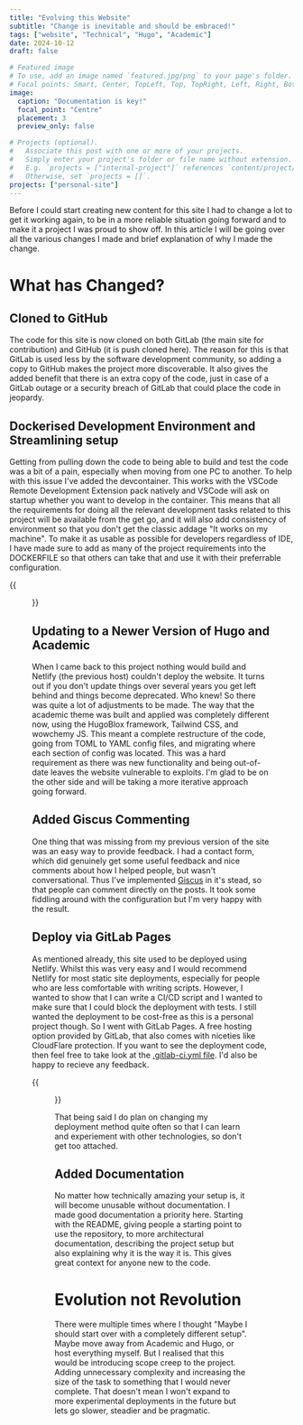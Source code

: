 ```yaml
---
title: "Evolving this Website"
subtitle: "Change is inevitable and should be embraced!"
tags: ["website", "Technical", "Hugo", "Academic"]
date: 2024-10-12
draft: false

# Featured image
# To use, add an image named `featured.jpg/png` to your page's folder.
# Focal points: Smart, Center, TopLeft, Top, TopRight, Left, Right, BottomLeft, Bottom, BottomRight.
image:
  caption: "Documentation is key!"
  focal_point: "Centre"
  placement: 3
  preview_only: false

# Projects (optional).
#   Associate this post with one or more of your projects.
#   Simply enter your project's folder or file name without extension.
#   E.g. `projects = ["internal-project"]` references `content/project/deep-learning/index.md`.
#   Otherwise, set `projects = []`.
projects: ["personal-site"]
---
```


Before I could start creating new content for this site I had to change a lot to get it working again, to be in a more reliable situation going forward and to make it a project I was proud to show off. In this article I will be going over all the various changes I made and brief explanation of why I made the change.

# What has Changed?

## Cloned to GitHub

The code for this site is now cloned on both GitLab (the main site for contribution) and GitHub (it is push cloned here). The reason for this is that GitLab is used less by the software development community, so adding a copy to GitHub makes the project more discoverable. It also gives the added benefit that there is an extra copy of the code, just in case of a GitLab outage or a security breach of GitLab that could place the code in jeopardy.

## Dockerised Development Environment and Streamlining setup

Getting from pulling down the code to being able to build and test the code was a bit of a pain, especially when moving from one PC to another. To help with this issue I've added the devcontainer. This works with the VSCode Remote Development Extension pack natively and VSCode will ask on startup whether you want to develop in the container. This means that all the requirements for doing all the relevant development tasks related to this project will be available from the get go, and it will also add consistency of environment so that you don't get the classic addage "It works on my machine". To make it as usable as possible for developers regardless of IDE, I have made sure to add as many of the project requirements into the DOCKERFILE so that others can take that and use it with their preferrable configuration.

{{<figure src="docker.png" caption="Happy whales make for happy developers">}}

## Updating to a Newer Version of Hugo and Academic

When I came back to this project nothing would build and Netlify (the previous host) couldn't deploy the website. It turns out if you don't update things over several years you get left behind and things become deprecated. Who knew! So there was quite a lot of adjustments to be made. The way that the academic theme was built and applied was completely different now, using the HugoBlox framework, Tailwind CSS, and wowchemy JS. This meant a complete restructure of the code, going from TOML to YAML config files, and migrating where each section of config was located. This was a hard requirement as there was new functionality and being out-of-date leaves the website vulnerable to exploits. I'm glad to be on the other side and will be taking a more iterative approach going forward.

## Added Giscus Commenting

One thing that was missing from my previous version of the site was an easy way to provide feedback. I had a contact form, which did genuinely get some useful feedback and nice comments about how I helped people, but wasn't conversational. Thus I've implemented [Giscus](https://giscus.app/) in it's stead, so that people can comment directly on the posts. It took some fiddling around with the configuration but I'm very happy with the result.

## Deploy via GitLab Pages

As mentioned already, this site used to be deployed using Netlify. Whilst this was very easy and I would recommend Netlify for most static site deployments, especially for people who are less comfortable with writing scripts. However, I wanted to show that I can write a CI/CD script and I wanted to make sure that I could block the deployment with tests. I still wanted the deployment to be cost-free as this is a personal project though. So I went with GitLab Pages. A free hosting option provided by GitLab, that also comes with niceties like CloudFlare protection. If you want to see the deployment code, then feel free to take look at the [.gitlab-ci.yml file](https://gitlab.com/LettsDoSomeCoding/personal-site/-/blob/main/.gitlab-ci.yml). I'd also be happy to recieve any feedback.

{{<figure src="happy-owen.jpeg" caption="How I look when I get feedback on my projects">}}

That being said I do plan on changing my deployment method quite often so that I can learn and experiement with other technologies, so don't get too attached.

## Added Documentation

No matter how technically amazing your setup is, it will become unusable without documentation. I made good documentation a priority here. Starting with the README, giving people a starting point to use the repository, to more architectural documentation, describing the project setup but also explaining why it is the way it is. This gives great context for anyone new to the code.

# Evolution not Revolution

There were multiple times where I thought "Maybe I should start over with a completely different setup". Maybe move away from Academic and Hugo, or host everything myself. But I realised that this would be introducing scope creep to the project. Adding unnecessary complexity and increasing the size of the task to something that I would never complete. That doesn't mean I won't expand to more experimental deployments in the future but lets go slower, steadier and be pragmatic.